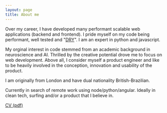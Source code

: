 ```yaml
---
layout: page
title: About me
---
```


Over my career, I have developed many performant scalable web applications (backend and frontend). I pride myself on my code being performant, well tested and
"[DRY](https://en.wikipedia.org/wiki/Don't_repeat_yourself)".
I am an expert in python and javascript.

My orginal interest in code stemmed from an academic background in neuroscience and AI. Thrilled by the creative potential drove me to focus on web development. Above all, I consider myself a product engineer and like to be heavily involved in the conception, innovation and usability of the product.

I am originally from London and have dual nationality British-Brazilian.

Currently in search of remote work using
node/python/angular. Ideally in clean tech, surfing and/or a
product that I believe in.

<p> <a href="/assets/cv.pdf">CV (pdf)</a> </p>
